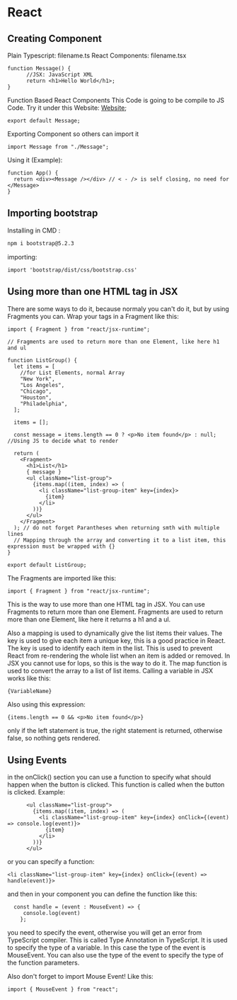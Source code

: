 # React

## Creating Component

Plain Typescript: filename.ts
React Components: filename.tsx

```tsx
function Message() {
      //JSX: JavaScript XML
      return <h1>Hello World</h1>;
}
```

Function Based React Components
This Code is going to be compile to JS Code.
Try it under this Website: [Website](https://babeljs.io/repl);

```tsx
export default Message;
```

Exporting Component so others can import it

```tsx
import Message from "./Message";
```

Using it (Example):

```tsx
function App() {
  return <div><Message /></div> // < - /> is self closing, no need for </Message>
}
```

## Importing bootstrap

Installing in CMD :

```cmd
npm i bootstrap@5.2.3
```

importing:

```tsx
import 'bootstrap/dist/css/bootstrap.css'
```

## Using more than one HTML tag in JSX

There are some ways to do it, because normaly you can't do it, but by using Fragments you can.
Wrap your tags in a Fragment like this:

```tsx
import { Fragment } from "react/jsx-runtime";

// Fragments are used to return more than one Element, like here h1 and ul

function ListGroup() {
  let items = [
    //for List Elements, normal Array
    "New York",
    "Los Angeles",
    "Chicago",
    "Houston",
    "Philadelphia",
  ];

  items = [];

  const message = items.length == 0 ? <p>No item found</p> : null; //Using JS to decide what to render

  return (
    <Fragment>
      <h1>List</h1>
      { message }
      <ul className="list-group">
        {items.map((item, index) => (
          <li className="list-group-item" key={index}>
            {item}
          </li>
        ))}
      </ul>
    </Fragment>
  ); // do not forget Parantheses when returning smth with multiple lines
  // Mapping through the array and converting it to a list item, this expression must be wrapped with {}
}

export default ListGroup;
```

The Fragments are imported like this:

```tsx
import { Fragment } from "react/jsx-runtime";
```

This is the way to use more than one HTML tag in JSX. You can use Fragments to return more than one Element. Fragments are used to return more than one Element, like here it returns a h1 and a ul.

Also a mapping is used to dynamically give the list items their values. The key is used to give each item a unique key, this is a good practice in React. The key is used to identify each item in the list. This is used to prevent React from re-rendering the whole list when an item is added or removed. In JSX you cannot use for lops, so this is the way to do it. The map function is used to convert the array to a list of list items. Calling a variable in JSX works like this:

```tsx
{VariableName}
```

Also using this expression:

```tsx
{items.length == 0 && <p>No item found</p>}
```

only if the left statement is true, the right statement is returned, otherwise false, so nothing gets rendered.

## Using Events

in the onClick() section you can use a function to specify what should happen when the button is clicked. This function is called when the button is clicked. Example:

```tsx
      <ul className="list-group">
        {items.map((item, index) => (
          <li className="list-group-item" key={index} onClick={(event) => console.log(event)}>
            {item}
          </li>
        ))}
      </ul>

```

or you can specify a function:

```tsx
<li className="list-group-item" key={index} onClick={(event) => handle(event)}>
```

and then in your component you can define the function like this:

```tsx
  const handle = (event : MouseEvent) => {
     console.log(event)
    };

```

you need to specify the event, otherwise you will get an error from TypeScript compiler. This is called Type Annotation in TypeScript. It is used to specify the type of a variable. In this case the type of the event is MouseEvent. You can also use the type of the event to specify the type of the function parameters.

Also don't forget to import Mouse Event!
Like this:

```tsx
import { MouseEvent } from "react";
```

